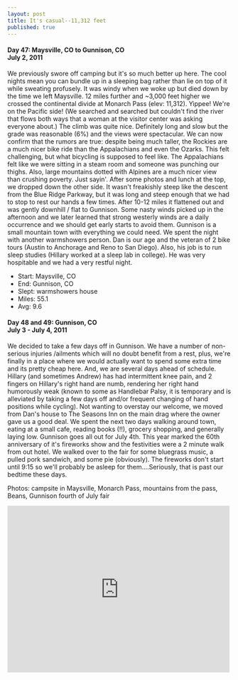 ```yaml
---
layout: post
title: It's casual--11,312 feet
published: true
---
```

#### Day 47: Maysville, CO to Gunnison, CO<br/>July 2, 2011

We previously swore off camping but it's so much better up here. The cool
nights mean you can bundle up in a sleeping bag rather than lie on top of it
while sweating profusely. It was windy when we woke up but died down by the
time we left Maysville. 12 miles further and ~3,000 feet higher we crossed the
continental divide at Monarch Pass (elev: 11,312). Yippee! We're on the Pacific
side! (We searched and searched but couldn't find the river that flows both
ways that a woman at the visitor center was asking everyone about.)  The climb
was quite nice. Definitely long and slow but the grade was reasonable (6%) and
the views were spectacular. We can now confirm that the rumors are true:
despite being much taller, the Rockies are a much nicer bike ride than the
Appalachians and even the Ozarks. This felt challenging, but what bicycling is
supposed to feel like. The Appalachians felt like we were sitting in a steam
room and someone was punching our thighs. Also, large mountains dotted with
Alpines are a much nicer view than crushing poverty. Just sayin'.  After some
photos and lunch at the top, we dropped down the other side. It wasn't
freakishly steep like the descent from the Blue Ridge Parkway, but it was long
and steep enough that we had to stop to rest our hands a few times. After 10-12
miles it flattened out and was gently downhill / flat to Gunnison. Some nasty
winds picked up in the afternoon and we later learned that strong westerly
winds are a daily occurrence and we should get early starts to avoid them.
Gunnison is a small mountain town with everything we could need. We spent the
night with another warmshowers person. Dan is our age and the veteran of 2 bike
tours (Austin to Anchorage and Reno to San Diego). Also, his job is to run
sleep studies (Hillary worked at a sleep lab in college). He was very
hospitable and we had a very restful night.

* Start: Maysville, CO
* End: Gunnison, CO
* Slept: warmshowers house
* Miles: 55.1
* Avg: 9.6


#### Day 48 and 49: Gunnison, CO<br/>July 3 - July 4, 2011

We decided to take a few days off in Gunnison. We have a number of non-serious
injuries /ailments which will no doubt benefit from a rest, plus, we're finally
in a place where we would actually want to spend some extra time and its pretty
cheap here. And, we are several days ahead of schedule. Hillary (and sometimes
Andrew) has had intermittent knee pain, and 2 fingers on Hillary's right hand
are numb, rendering her right hand humorously weak (known to some as Handlebar
Palsy, it is temporary and is alleviated by taking a few days off and/or
frequent changing of hand positions while cycling).  Not wanting to overstay
our welcome, we moved from Dan's house to The Seasons Inn on the main drag
where the owner gave us a good deal. We spent the next two days walking around
town, eating at a small cafe, reading books (!!), grocery shopping, and
generally laying low.  Gunnison goes all out for July 4th. This year marked the
60th anniversary of it's fireworks show and the festivities were a 2 minute
walk from out hotel. We walked over to the fair for some bluegrass music, a
pulled pork sandwich, and some pie (obviously). The fireworks don't start until
9:15 so we'll probably be asleep for them....Seriously, that is past our
bedtime these days.

Photos: campsite in Maysville, Monarch Pass, mountains from the pass, Beans, Gunnison fourth of July fair

<iframe src="https://www.flickr.com/photos/123683527@N06/13944907165/in/set-72157644113977952/player/" width="500" height="375" frameborder="0" allowfullscreen webkitallowfullscreen mozallowfullscreen oallowfullscreen msallowfullscreen></iframe>
